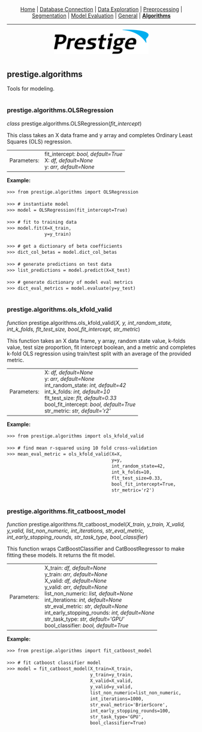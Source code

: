 <p align="center">
	<a href="../README.md">Home</a> | <a href="db_connection.md">Database Connection</a> | <a href="data_exploration.md">Data Exploration</a> | <a href="preprocessing.md">Preprocessing</a> | <a href="segmentation.md">Segmentation</a> | <a href="model_eval.md">Model Evaluation</a> | <a href="general.md">General</a> | <b><a href="algorithms.md">Algorithms</a></b>
</p>

---

<p align="center"><img src="../img/prestige_logo.png" alt="Prestige logo" width=50% height=50% /></p>

#

<a name="segmentation"></a><h2>prestige.algorithms</h2>

<p>Tools for modeling.</p>

#

<h3>prestige.algorithms.OLSRegression</h3>

<p><i>class</i> prestige.algorithms.OLSRegression(<i>fit_intercept</i>)</p>

<p>This class takes an X data frame and y array and completes Ordinary Least Squares (OLS) regression.</p>

<table>
	<tr>
		<td>Parameters:</td>
		<td>fit_intercept: <i>bool, default=True</i></BR>
			X: <i>df, default=None</i></BR>
		    y: <i>arr, default=None</i>
	</tr>
</table>

<p><b>Example:</b></p>

```
>>> from prestige.algorithms import OLSRegression

>>> # instantiate model
>>> model = OLSRegression(fit_intercept=True)

>>> # fit to training data
>>> model.fit(X=X_train,
              y=y_train)

>>> # get a dictionary of beta coefficients
>>> dict_col_betas = model.dict_col_betas

>>> # generate predictions on test data
>>> list_predictions = model.predict(X=X_test)

>>> # generate dictionary of model eval metrics
>>> dict_eval_metrics = model.evaluate(y=y_test)
```

#

<h3>prestige.algorithms.ols_kfold_valid</h3>

<p><i>function</i> prestige.algorithms.ols_kfold_valid(<i>X, y, int_random_state, int_k_folds, flt_test_size, bool_fit_intercept, str_metric</i>)</p>

<p>This function takes an X data frame, y array, random state value, k-folds value, test size proportion, fit intercept boolean, and a metric and completes k-fold OLS regression using train/test split with an average of the provided metric.</p>

<table>
	<tr>
		<td>Parameters:</td>
		<td>X: <i>df, default=None</i></BR>
			y: <i>arr, default=None</i></BR>
			int_random_state: <i>int, default=42</i></BR>
			int_k_folds: <i>int, default=10</i></BR>
			flt_test_size: <i>flt, default=0.33</i></BR>
			bool_fit_intercept: <i>bool, default=True</i></BR>
			str_metric: <i>str, default='r2'</i>
	</tr>
</table>

<p><b>Example:</b></p>

```
>>> from prestige.algorithms import ols_kfold_valid

>>> # find mean r-squared using 10 fold cross-validation
>>> mean_eval_metric = ols_kfold_valid(X=X,
                                       y=y,
                                       int_random_state=42,
                                       int_k_folds=10,
                                       flt_test_size=0.33,
                                       bool_fit_intercept=True,
                                       str_metric='r2')
```

#

<h3>prestige.algorithms.fit_catboost_model</h3>

<p><i>function</i> prestige.algorithms.fit_catboost_model(<i>X_train, y_train, X_valid, y_valid, list_non_numeric, int_iterations, str_eval_metric, int_early_stopping_rounds, str_task_type, bool_classifier</i>)</p>

<p>This function wraps CatBoostClassifier and CatBoostRegressor to make fitting these models. It returns the fit model.</p>

<table>
	<tr>
		<td>Parameters:</td>
		<td>X_train: <i>df, default=None</i></BR>
			y_train: <i>arr, default=None</i></BR>
			X_valid: <i>df, default=None</i></BR>
			y_valid: <i>arr, default=None</i></BR>
			list_non_numeric: <i>list, default=None</i><BR>
			int_iterations: <i>int, default=None</i><BR>
			str_eval_metric: <i>str, default=None</i><BR>
			int_early_stopping_rounds: <i>int, default=None</i><BR>
			str_task_type: <i>str, default='GPU'</i><BR>
			bool_classifier: <i>bool, default=True</i>
	</tr>
</table>

<p><b>Example:</b></p>

```
>>> from prestige.algorithms import fit_catboost_model

>>> # fit catboost classifier model
>>> model = fit_catboost_model(X_train=X_train,
	                           y_train=y_train,
	                           X_valid=X_valid,
	                           y_valid=y_valid,
	                           list_non_numeric=list_non_numeric,
	                           int_iterations=1000,
	                           str_eval_metric='BrierScore',
	                           int_early_stopping_rounds=100,
	                           str_task_type='GPU',
	                           bool_classifier=True)
```



